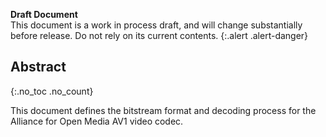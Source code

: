 
**Draft Document**  
This document is a work in process draft, and will change substantially before
release. Do not rely on its current contents.
{:.alert .alert-danger}

## Abstract
{:.no_toc .no_count}

This document defines the bitstream format and decoding process for the
Alliance for Open Media AV1 video codec.
